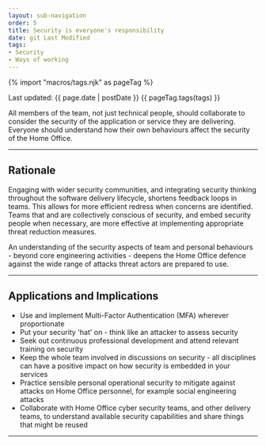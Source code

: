 ```yaml
---
layout: sub-navigation
order: 5
title: Security is everyone's responsibility
date: git Last Modified
tags:
- Security
- Ways of working
---
```


{% import "macros/tags.njk" as pageTag %}

Last updated: {{ page.date | postDate }}
{{ pageTag.tags(tags)  }}

All members of the team, not just technical people, should collaborate to 
consider the security of the application or service they are delivering. 
Everyone should understand how their own behaviours affect the security of 
the Home Office.

---

## Rationale

Engaging with wider security communities, and integrating security thinking 
throughout the software delivery lifecycle, shortens feedback loops in teams. 
This allows for more efficient redress when concerns are identified. Teams 
that and are collectively conscious of security, and embed security people 
when necessary, are more effective at implementing appropriate threat 
reduction measures.

An understanding of the security aspects of team and personal behaviours - 
beyond core engineering activities - deepens the Home Office defence 
against the wide range of attacks threat actors are prepared to use.

---

## Applications and Implications

- Use and implement Multi-Factor Authentication (MFA) wherever proportionate
- Put your security 'hat' on - think like an attacker to assess security
- Seek out continuous professional development and attend relevant training on security
- Keep the whole team involved in discussions on security - all disciplines can have a positive impact on how security is embedded in your services
- Practice sensible personal operational security to mitigate against attacks on Home Office personnel, for example social engineering attacks
- Collaborate with Home Office cyber security teams, and other delivery teams, to understand available security capabilities and share things that might be reused

---
